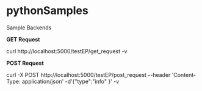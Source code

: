 # pythonSamples

Sample Backends

**GET Request**

curl http://localhost:5000/testEP/get_request -v

**POST Request**

curl -X POST http://localhost:5000/testEP/post_request --header 'Content-Type: application/json' -d'{"type":"info" }' -v
